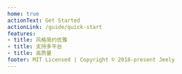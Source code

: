 ```yaml
---
home: true
actionText: Get Started
actionLink: /guide/quick-start
features:
- title: 风格简约优雅
- title: 支持多平台
- title: 高质量
footer: MIT Licensed | Copyright © 2018-present Jeely
---
```

